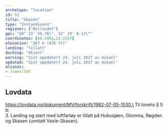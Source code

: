 ```yaml
---
archetype: "location"
id: 52
title: "Skasen"
type: "Innlandsvann"
regioner: ["Østlandet"]
gps: "60° 23' 56.76\", 12° 19' 0.12\""
coordinates: [60.3991,12.3167]
elevation: "267 m (876 ft)"
landing: "Tillatt"
docking: "Ukjent"
warning: "Sist oppdatert 24. juli 2017 av mikael"
updated: "Sist oppdatert 24. juli 2017 av mikael"
aliases:
- /vann/197
---
```




## Lovdata

https://lovdata.no/dokument/MV/forskrift/1982-07-05-1530.\
Til lovens § 5 b:\
3.	Landing og start med luftfartøy er tillatt på Hukusjøen, Glomma, Røgden og Skasen (unntatt Vesle-Skasen).
